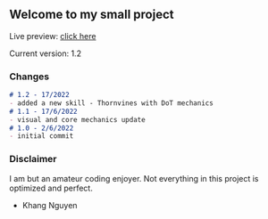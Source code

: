 ## Welcome to my small project

Live preview: [click here](https://thaykhangne.github.io/firemage-battle/)

Current version: 1.2

### Changes


```markdown
# 1.2 - 17/2022
- added a new skill - Thornvines with DoT mechanics
# 1.1 - 17/6/2022
- visual and core mechanics update
# 1.0 - 2/6/2022
- initial commit

```

### Disclaimer

I am but an amateur coding enjoyer. Not everything in this project is optimized and perfect.

- Khang Nguyen
